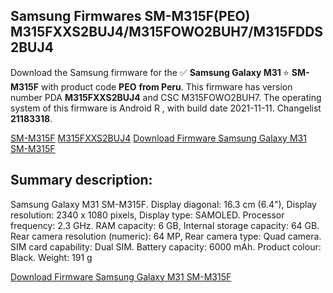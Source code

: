 <h2>Samsung Firmwares SM-M315F(PEO) M315FXXS2BUJ4/M315FOWO2BUH7/M315FDDS2BUJ4</h2>
Download the Samsung firmware for the ✅ <strong>Samsung Galaxy M31 </strong> ⭐ <strong>SM-M315F</strong> with product code <strong>PEO</strong> <strong> from Peru</strong>. This firmware has version number PDA <strong>M315FXXS2BUJ4</strong> and CSC M315FOWO2BUH7. The operating system of this firmware is Android R , with build date 2021-11-11. Changelist <strong>21183318</strong>.


[SM-M315F](https://samfirm.shop/samsung/model/SM-M315F)
[M315FXXS2BUJ4](https://samfirm.shop/samsung/pda/M315FXXS2BUJ4)
[Download Firmware Samsung Galaxy M31 SM-M315F](https://samfirm.shop/samsung/firmware/474080)
<h2>Summary description:</h2>
<p>Samsung Galaxy M31 SM-M315F. Display diagonal: 16.3 cm (6.4"), Display resolution: 2340 x 1080 pixels, Display type: SAMOLED. Processor frequency: 2.3 GHz. RAM capacity: 6 GB, Internal storage capacity: 64 GB. Rear camera resolution (numeric): 64 MP, Rear camera type: Quad camera. SIM card capability: Dual SIM. Battery capacity: 6000 mAh. Product colour: Black. Weight: 191 g</p>


[Download Firmware Samsung Galaxy M31 SM-M315F](https://samfirm.shop/samsung/firmware/474080)
